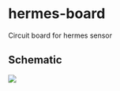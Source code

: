 # hermes-board
Circuit board for hermes sensor

## Schematic
![](https://raw.githubusercontent.com/project-hermes/hermes-board/master/hermes-control-sch.png)
